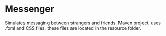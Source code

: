 # Messenger
Simulates messaging between strangers and friends. Maven project, uses .fxml and CSS files, these files are located in the resource folder.
